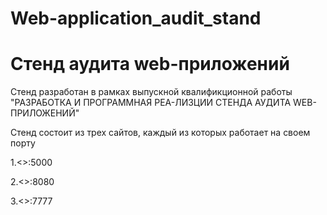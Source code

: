 # Web-application_audit_stand
# Стенд аудита web-приложений

Стенд разработан в рамках выпускной квалификционной работы "РАЗРАБОТКА И ПРОГРАММНАЯ РЕА-ЛИЗЦИИ СТЕНДА АУДИТА WEB-ПРИЛОЖЕНИЙ"

Стенд состоит из трех сайтов, каждый из которых работает на своем порту

1.<<ip>>:5000
  
2.<<ip>>:8080
  
3.<<ip>>:7777
